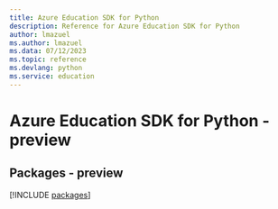 ```yaml
---
title: Azure Education SDK for Python
description: Reference for Azure Education SDK for Python
author: lmazuel
ms.author: lmazuel
ms.data: 07/12/2023
ms.topic: reference
ms.devlang: python
ms.service: education
---
```

# Azure Education SDK for Python - preview
## Packages - preview
[!INCLUDE [packages](education-index.md)]